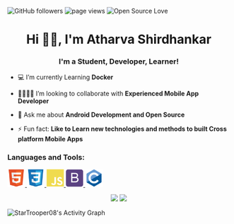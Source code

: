 <img alt="GitHub followers" src="https://img.shields.io/github/followers/StarTrooper08?color=green&logo=github"/>  <img src="https://komarev.com/ghpvc/?username=StarTrooper08" alt="page views" />  ![Open Source Love](https://img.shields.io/badge/Open%20%E2%9D%A4%EF%B8%8FSource-blue)


<h1 align="center">Hi 👋🏻, I'm Atharva Shirdhankar</h1>
<h3 align="center">I'm a Student, Developer, Learner!</h3>


- 💻 I’m currently Learning **Docker**

- 🤜🏻🤛🏻 I’m looking to collaborate with **Experienced Mobile App Developer**

- 💬 Ask me about **Android Development and Open Source**

<!--- 📧 How to reach me? **Connect to me via Email [Atharva](email here)**-->

- ⚡ Fun fact: **Like to Learn new technologies and methods to built Cross platform Mobile Apps**

<!--<p align="left">
<h3 align="left">Connect with me:</h3>-->

<!--<a href="linkedin_link" target="blank"><img align="center" src="https://raw.githubusercontent.com/devicons/devicon/master/icons/linkedin/linkedin-original.svg" height="30" width="40" /> </a>-->



</p>

<h3 align="left">Languages and Tools:</h3>
<p align="left">  
    
  <a href="https://www.w3.org/html/" target="_blank">
        <code><img src="https://raw.githubusercontent.com/devicons/devicon/master/icons/html5/html5-original.svg" alt="html5" width="40" height="40"/></code>
  </a>  
    
  <a href="https://www.w3schools.com/css/" target="_blank">
        <code><img src="https://raw.githubusercontent.com/devicons/devicon/master/icons/css3/css3-original.svg" alt="css3" width="40" height="40"/></code>  
  </a>
    
  <a href="https://developer.mozilla.org/en-US/docs/Web/JavaScript" target="_blank">
        <code><img src="https://raw.githubusercontent.com/devicons/devicon/master/icons/javascript/javascript-plain.svg" alt="javascript" width="40" height="40"/></code>  
  </a>
    
  <a href="https://getbootstrap.com" target="_blank">
        <code><img src="https://raw.githubusercontent.com/devicons/devicon/master/icons/bootstrap/bootstrap-plain.svg" alt="bootstrap" width="40" height="40"/></code>  
  </a>
  <a href="https://www.cprogramming.com/" target="_blank">
        <code><img src="https://raw.githubusercontent.com/devicons/devicon/master/icons/c/c-original.svg" alt="" width="40" height="40"/></code>
  </a>
      
  
</p>

<p align="center">
  <img width="48%" src="https://github-readme-stats.vercel.app/api?username=StarTrooper08&show_icons=true&theme=jolly" />
  <img width="48%" src="https://github-readme-streak-stats.herokuapp.com/?user=StarTrooper08&theme=jolly" />
</p>

<img alt="StarTrooper08's Activity Graph" src="https://activity-graph.herokuapp.com/graph?username=StarTrooper08&bg_color=1F222E&color=F8D866&line=F85D7F&point=FFFFFF&hide_border=true" />
